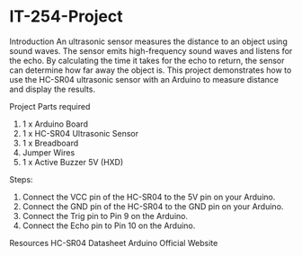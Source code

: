 # IT-254-Project

Introduction
An ultrasonic sensor measures the distance to an object using sound waves. The sensor emits high-frequency sound waves and listens for the
echo. By calculating the time it takes for the echo to return, the sensor can determine how far away the object is. This project
demonstrates how to use the HC-SR04 ultrasonic sensor with an Arduino to measure distance and display the results.


Project Parts required
1. 1 x Arduino Board
2. 1 x HC-SR04 Ultrasonic Sensor
3. 1 x Breadboard
4. Jumper Wires
5. 1 x Active Buzzer 5V (HXD)


Steps:
1. Connect the VCC pin of the HC-SR04 to the 5V pin on your Arduino.
2. Connect the GND pin of the HC-SR04 to the GND pin on your Arduino.
3. Connect the Trig pin to Pin 9 on the Arduino.
4. Connect the Echo pin to Pin 10 on the Arduino.


Resources
HC-SR04 Datasheet
Arduino Official Website
